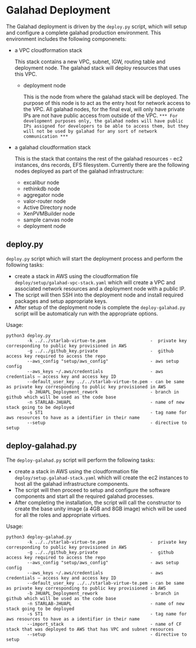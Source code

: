 # Galahad Deployment

The Galahad deployment is driven by the `deploy.py` script, which will setup and configure a complete galahad production environment. This environment includes the following componenets:
- a VPC cloudformation stack
     
   This stack contains a new VPC, subnet, IGW, routing table and deployment node. The galahad stack will deploy resources that uses this VPC.
   - deployment node
   
     This is the node from where the galahad stack will be deployed. The purpose of this node is to act as the entry host for network access to the VPC.
     All galahad nodes, for the final eval, will only have private IPs are not have public access from outside of the VPC.
     `*** For development purposes only, the galahad nodes will have public IPs assigned for developers to be able to access them,
     but they will not be used by galahad for any sort of network communication ***`
     
- a galahad cloudformation stack

  This is the stack that contains the rest of the galahad resources - ec2 instances, dns records, EFS filesystem.
  Currently there are the following nodes deployed as part of the galahad infrastructure:
      
     - excalibur node
     - rethinkdb node
     - aggregator node
     - valor-router node
     - Active Directory node
     - XenPVMBuilder node
     - sample canvas node
     - deployment node

## deploy.py
`deploy.py` script which will start the deployment process and perform the following tasks:
- create a stack in AWS using the cloudformation file `deploy/setup/galahad-vpc-stack.yaml` which will create a VPC
  and associated network resources and a deployment node with a public IP.
- The script will then SSH into the deployment node and install required packages and setup appropriate keys.
- After setup of the deployment node is complete the `deploy-galahad.py` script will be automaticaly run with the appropriate options.

Usage:
```
python3 deploy.py 
        -k ../../starlab-virtue-te.pem                 -  private key corresponding to public key provisioned in AWS
        -g ../../github_key.private                    -  github access key required to access the repo
        --aws_config "setup/aws_config"                - aws setup config
        --aws_keys ~/.aws/credentials                  - aws credentials – access key and access key ID
        --default_user_key ../../starlab-virtue-te.pem - can be same as private key corresponding to public key provisioned in AWS
        -b JHUAPL_Deployment_rework                    - branch in github which will be used as the code base
        -n STARLAB-JHUAPL                              - name of new stack going to be deployed
        -s ST1                                         - tag name for aws resources to have as a identifier in their name
        --setup                                        - directive to setup
 ```

## deploy-galahad.py
The `deploy-galahad.py` script will perform the following tasks:
- create a stack in AWS using the cloudformation file `deploy/setup.galahad-stack.yaml` which will create the ec2 instances to host all the galahad infrastructure components.
- The script will then proceed to setup and configure the software components and start all the required galahad processes.
- After completing the installation, the script will call the constructor to create the base unity image (a 4GB and 8GB image) which will be used for all the roles and appropriate virtues.

Usage:
```
python3 deploy-galahad.py 
        -k ../../starlab-virtue-te.pem                 -  private key corresponding to public key provisioned in AWS
        -g ../../github_key.private                    -  github access key required to access the repo
        --aws_config "setup/aws_config"                - aws setup config
        --aws_keys ~/.aws/credentials                  - aws credentials – access key and access key ID
        --default_user_key ../../starlab-virtue-te.pem - can be same as private key corresponding to public key provisioned in AWS
        -b JHUAPL_Deployment_rework                    - branch in github which will be used as the code base
        -n STARLAB-JHUAPL                              - name of new stack going to be deployed
        -s ST1                                         - tag name for aws resources to have as a identifier in their name
        --import_stack                                 - name of CF stack that was deployed to AWS that has VPC and subnet resources
        --setup                                        - directive to setup
 ```
